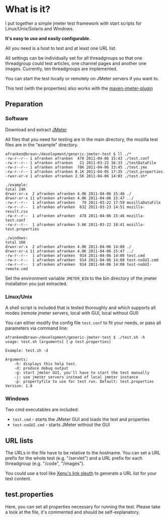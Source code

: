What is it?
===========

I put together a simple jmeter test framework with start scripts for Linux/Unix/Solaris and Windows.

**It's easy to use and easily configurable.**

All you need is a host to test and at least one URL list.

All settings can be individually set for all threadgroups so that one threadgroup could test articles, one channel pages and another one images.
Currently, ten threadgroups are implemented.

You can start the test locally or remotely on JMeter servers if you want to.

This test (with the properties) also works with the [maven-jmeter-plugin](https://github.com/Ronnie76er/jmeter-maven-plugin)

Preparation
-----------

### Software

Download and extract [JMeter](http://jakarta.apache.org/jmeter/)

All files that you need for testing are in the main directory, the mozilla test files are in the "example" directory.

    afranken@braun~/development/generic-jmeter-test $ ll ./*
    -rw-r--r-- 1 afranken afranken  470 2011-04-06 15:43 ./test.conf
    -rw-r--r-- 1 afranken afranken   21 2011-03-22 16:33 ./testDataFile
    -rw-r--r-- 1 afranken afranken  78K 2011-04-06 13:45 ./test.jmx
    -rw-r--r-- 1 afranken afranken 8.1K 2011-04-05 17:35 ./test.properties
    -rwxr-xr-x 1 afranken afranken 2.5K 2011-04-06 14:03 ./test.sh*

    ./example:
    total 24K
    drwxr-xr-x  2 afranken afranken 4.0K 2011-04-06 15:46 ./
    drwxr-xr-x 11 afranken afranken 4.0K 2011-04-06 15:47 ../
    -rw-r--r--  1 afranken afranken   79 2011-03-22 17:59 mozillaDataFile
    -rw-r--r--  1 afranken afranken  632 2011-03-23 14:51 mozilla-result.csv
    -rw-r--r--  1 afranken afranken  478 2011-04-06 15:46 mozilla-test.conf
    -rw-r--r--  1 afranken afranken 3.6K 2011-03-22 18:41 mozilla-test.properties

    ./windows:
    total 16K
    drwxr-xr-x  2 afranken afranken 4.0K 2011-04-06 14:00 ./
    drwxr-xr-x 11 afranken afranken 4.0K 2011-04-06 15:47 ../
    -rw-r--r--  1 afranken afranken  914 2011-04-06 14:00 test.cmd
    -rw-r--r--  1 afranken afranken  914 2011-04-06 14:00 test-noGUI.cmd
    -rw-r--r--  1 afranken afranken  914 2011-04-06 14:00 test-noGUI-remote.cmd

Set the environment variable `JMETER_BIN` to the bin directory of the jmeter installation you just extracted.

### Linux/Unix

A shell script is included that is tested thoroughly and which supports all modes (remote jmeter servers, local with GUI, local without GUI)

You can either modify the config file `test.conf` to fit your needs, or pass all parameters via command line:

    afranken@braun~/development/generic-jmeter-test $ ./test.sh -h
    usage: test.sh [arguments] [-p test.properties]

    Example: test.sh -d

    Arguments:
        -h: displays this help text.
        -d: produce debug output
        -g: start jmeter GUI, you'll have to start the test manually
        -j: use jmeter servers instead of local jmeter instance
        -p: propertyfile to use for test run. Default: test.properties
    Version: 1.0

### Windows

Two cmd executables are included:
  * `test.cmd` - starts the JMeter GUI and loads the test and properties
  * `test-noGUI.cmd` - starts JMeter without the GUI

URL lists
---------

The URLs in the file have to be relative to the hostname.
You can set a URL prefix for the whole test (e.g. "/servlet") and a URL prefix for each threadgroup (e.g. "/code", "/images").

You could use a tool like [Xenu's link sleuth](http://home.snafu.de/tilman/xenulink.html) to generate a URL list for your test content.

test.properties
---------------

Here, you can set all properties necessary for running the test.
Please take a look at the file, it's commented and should be self-explanatory.

